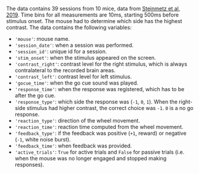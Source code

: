 The data contains 39 sessions from 10 mice, data from [Steinmetz et al, 2019](https://www.nature.com/articles/s41586-019-1787-x). Time bins for all measurements are 10ms, starting 500ms before stimulus onset. The mouse had to determine which side has the highest contrast. The data contains the following variables:

* `'mouse'`: mouse name.
* `'session_date'`: when a session was performed.
* `'session_id'`: unique id for a session.
* `'stim_onset'`: when the stimulus appeared on the screen.
* `'contrast_right'`: contrast level for the right stimulus, which is always contralateral to the recorded brain areas.
* `'contrast_left'`: contrast level for left stimulus.
* `'gocue_time'`: when the go cue sound was played.
* `'response_time'`: when the response was registered, which has to be after the go cue.
* `'response_type'`: which side the response was (`-1`, `0`, `1`). When the right-side stimulus had higher contrast, the correct choice was `-1`. `0` is a no go response.
* `'reaction_type'`: direction of the wheel movement.
* `'reaction_time'`: reaction time computed from the wheel movement.
* `'feedback_type'`: if the feedback was positive (`+1`, reward) or negative (`-1`, white noise burst).
* `'feedback_time'`: when feedback was provided.
* `'active_trials'`: `True` for active trials and `False` for passive trials (i.e. when the mouse was no longer engaged and stopped making responses).